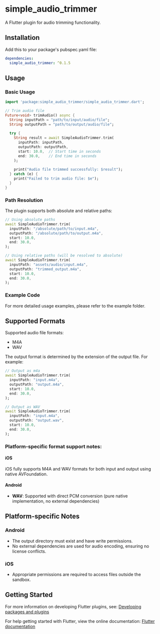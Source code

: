 # simple_audio_trimmer

A Flutter plugin for audio trimming functionality.

## Installation

Add this to your package's pubspec.yaml file:

```yaml
dependencies:
  simple_audio_trimmer: ^0.1.5
```

## Usage

### Basic Usage

```dart
import 'package:simple_audio_trimmer/simple_audio_trimmer.dart';

// Trim audio file
Future<void> trimAudio() async {
  String inputPath = "path/to/input/audio/file";
  String outputPath = "path/to/output/audio/file";
  
  try {
    String result = await SimpleAudioTrimmer.trim(
      inputPath: inputPath,
      outputPath: outputPath,
      start: 10.0,  // Start time in seconds
      end: 30.0,    // End time in seconds
    );
    
    print("Audio file trimmed successfully: $result");
  } catch (e) {
    print("Failed to trim audio file: $e");
  }
}
```

### Path Resolution

The plugin supports both absolute and relative paths:

```dart
// Using absolute paths
await SimpleAudioTrimmer.trim(
  inputPath: "/absolute/path/to/input.m4a",
  outputPath: "/absolute/path/to/output.m4a",
  start: 10.0,
  end: 30.0,
);

// Using relative paths (will be resolved to absolute)
await SimpleAudioTrimmer.trim(
  inputPath: "assets/audio/input.m4a",
  outputPath: "trimmed_output.m4a",
  start: 10.0,
  end: 30.0,
);
```

### Example Code

For more detailed usage examples, please refer to the example folder.

## Supported Formats

Supported audio file formats:
- M4A
- WAV

The output format is determined by the extension of the output file. For example:

```dart
// Output as m4a
await SimpleAudioTrimmer.trim(
  inputPath: "input.m4a",
  outputPath: "output.m4a",
  start: 10.0,
  end: 30.0,
);

// Output as WAV
await SimpleAudioTrimmer.trim(
  inputPath: "input.m4a",
  outputPath: "output.wav",
  start: 10.0,
  end: 30.0,
);
```

### Platform-specific format support notes:

#### iOS
iOS fully supports M4A and WAV formats for both input and output using native AVFoundation.

#### Android
- **WAV**: Supported with direct PCM conversion (pure native implementation, no external dependencies)

## Platform-specific Notes

### Android
- The output directory must exist and have write permissions.
- No external dependencies are used for audio encoding, ensuring no license conflicts.

### iOS
- Appropriate permissions are required to access files outside the sandbox.

## Getting Started

For more information on developing Flutter plugins, see:
[Developing packages and plugins](https://flutter.dev/to/develop-plugins)

For help getting started with Flutter, view the online documentation:
[Flutter documentation](https://docs.flutter.dev)

